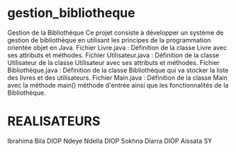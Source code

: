 # gestion_bibliotheque
Gestion de la Bibliothèque
Ce projet consiste à développer un système de gestion de bibliothèque en utilisant les principes de la programmation orientée objet en Java. 
Fichier Livre.java : Définition de la classe Livre avec ses attributs et méthodes.
Fichier Utilisateur.java : Définition de la classe Utilisateur de la classe Utilisateur avec ses attributs et méthodes.
Fichier Bibliothèque.java : Définition de la classe Bibliothèque qui va stocker la liste des livres et des utilisateurs.
Fichier Main.java : Définition de la classe Main avec la méthode main() méthode d'entrée ainsi que les fonctionnalités de la Bibliothèque.


# REALISATEURS
Ibrahima Bila DIOP
Ndeye Ndella DIOP
Sokhna Diarra DIOP
Aissata SY
